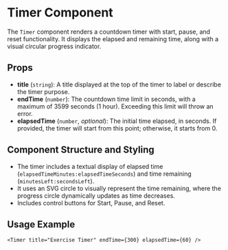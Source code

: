 # Timer Component

The `Timer` component renders a countdown timer with start, pause, and reset functionality. It displays the elapsed and remaining time, along with a visual circular progress indicator.

## Props

- **title** (`string`): A title displayed at the top of the timer to label or describe the timer purpose.
- **endTime** (`number`): The countdown time limit in seconds, with a maximum of 3599 seconds (1 hour). Exceeding this limit will throw an error.
- **elapsedTime** (`number`, *optional*): The initial time elapsed, in seconds. If provided, the timer will start from this point; otherwise, it starts from 0.

## Component Structure and Styling

- The timer includes a textual display of elapsed time (`elapsedTimeMinutes:elapsedTimeSeconds`) and time remaining (`minutesLeft:secondsLeft`).
- It uses an SVG circle to visually represent the time remaining, where the progress circle dynamically updates as time decreases.
- Includes control buttons for Start, Pause, and Reset.

## Usage Example

```<Timer title="Exercise Timer" endTime={300} elapsedTime={60} />```
